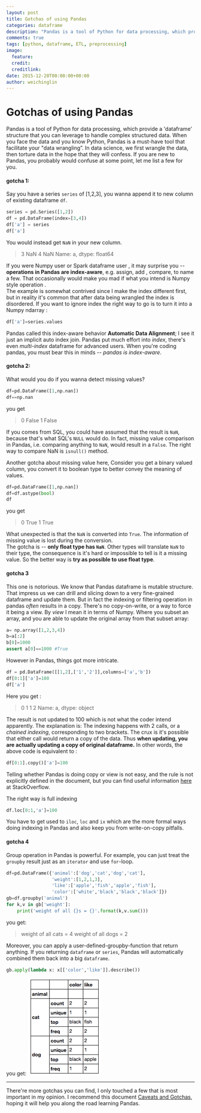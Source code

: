 ```yaml
---
layout: post
title: Gotchas of using Pandas
categories: dataframe
description: "Pandas is a tool of Python for data processing, which provide a 'dataframe' structure that you can leverage to handle complex structured data. This post will give you some important points that may help you cross the pitfalls when you're learning the pandas. "
comments: true
tags: [python, dataframe, ETL, preprocessing]
image:
  feature:
  credit:
  creditlink:
date: 2015-12-20T00:00:00+00:00
author: weichinglin
---
```


# Gotchas of using Pandas
Pandas is a tool of Python for data processing, which provide a 'dataframe' structure that you can leverage to handle complex structured data. When you face the data and you know Python, Pandas is a must-have tool that facilitate your "data wrangling”. In data science, we first wrangle the data, then torture data in the hope that they will confess.
If you are new to Pandas, you probably would confuse at some point, let me list a few for you.

#### gotcha 1:
Say you have a series `series` of [1,2,3], you wanna append it to new column of existing dataframe `df`.

```python
series = pd.Series([1,2])
df = pd.DataFrame(index=[3,4])
df['a'] = series
df['a']
```
You would instead get `NaN` in your new column.
> 3   NaN
4   NaN
Name: a, dtype: float64

If you were Numpy user or Spark dataframe user , it may surprise you -- **operations in Pandas are index-aware**, e.g. assign, add , compare, to name a few. That occasionally would make you mad if what you intend is Numpy style operation .   
The example is somewhat contrived since I make the index different first, but in reality it's common that after data being wrangled the index is disordered.
If you want to ignore index the right way to go is to turn it into a Numpy ndarray :

```python
df['a']=series.values
```

Pandas called this index-aware behavior **Automatic Data Alignment**; I see it just an implicit auto index join. Pandas put much effort into *index*, there's even *multi-index* dataframe for advanced users. When you're coding pandas, you must bear this in minds -- *pandas is index-aware*.

#### gotcha 2:
What would you do if you wanna detect missing values?

```python
df=pd.DataFrame([1,np.nan])
df==np.nan
```
you get
> 0	False
1	False

If you comes from SQL, you could have assumed that the result is `NaN`, because that's what SQL's `NULL` would do. In fact, missing value comparison in Pandas, i.e. comparing anything to `NaN`, would result in a `False`.
The right way to compare NaN is `isnull()` method.

Another gotcha about missing value here, Consider you get a binary valued column, you convert it to boolean type  to better convey the meaning of values.

```python
df=pd.DataFrame([1,np.nan])
df=df.astype(bool)
df
```
you get
> 0	True
1	True

What unexpected is that the `NaN` is converted into `True`. The information of missing value is lost during the conversion.  
The gotcha is -- **only float type has `NaN`**. Other types will translate `NaN` to their type, the consequence is it's hard or impossible to tell is it a missing value. So the better way is **try as possible to use float type**.

#### gotcha 3
This one is notorious. We know that Pandas dataframe is mutable structure. That impress us we can drill and slicing down to a very fine-grained dataframe and update them. But in fact the indexing or filtering operation in pandas *often* results in a copy. There's no copy-on-write, or a way to force it being a view. By *view* I mean it in terms of Numpy. Where you subset an array, and you are able to update the original array from that subset array:

```python
a= np.array([1,2,3,4])
b=a[:2]
b[0]=1000
assert a[0]==1000 #True
```

However in Pandas, things got more intricate.

```python
df = pd.DataFrame([[1,2],['1','2']],columns=['a','b'])
df[0:1]['a']=100
df['a']
```
Here you get :
> 0    1
1    2
Name: a, dtype: object

The result is not updated to 100 which is not what the coder intend apparently. The explanation is: The indexing happens with 2 calls, or a *chained indexing*, corresponding to two brackets. The crux is it's possible that either call would return a copy of the data. Thus **when updating, you are actually updating a copy of original dataframe.** In other words, the above code is equivalent to :
```python
df[0:1].copy()['a']=100
```

Telling whether Pandas is doing copy or view is not easy, and the rule is not explicitly defined in the document, but you can find useful information [here](http://stackoverflow.com/questions/23296282/what-rules-does-pandas-use-to-generate-a-view-vs-a-copy) at StackOverflow.

The right way is full indexing
```python
df.loc[0:1,'a']=100
```
You have to get used to `iloc`, `loc` and `ix` which are the more formal ways doing indexing in Pandas and also keep you from write-on-copy pitfalls.

#### gotcha 4
Group operation in Pandas is powerful. For example, you can just treat the `groupby` result just as an `iterator` and use `for`-loop.

```python
df=pd.DataFrame({'animal':['dog','cat','dog','cat'],
                 'weight':[1,2,1,3],
                 'like':['apple','fish','apple','fish'],
                 'color':['white','black','black','black']})
gb=df.groupby('animal')
for k,v in gb['weight']:
    print('weight of all {}s = {}'.format(k,v.sum()))
```
you get:
>    weight of all cats = 4
>    weight of all dogs = 2

Moreover, you can apply a user-defined-groupby-function that return anything. If you returning `dataframe` or `series`, Pandas will automatically combined them back into a big `dataframe`.

```python
gb.apply(lambda x: x[['color','like']].describe())
```
you get:
![df](/img/blog/wayne/dataframe_20151220.png)


---
There're more gotchas you can find, I only touched a few that is most important in my opinion. I recommend this document [Caveats and Gotchas](http://pandas.pydata.org/pandas-docs/stable/gotchas.html), hoping it will help you along the road learning Pandas.
